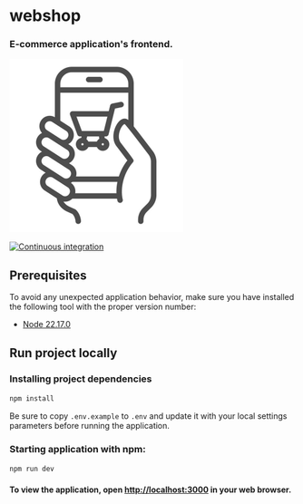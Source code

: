 webshop
=======

### E-commerce application's frontend.

<p>
  <img
    src="images/logo.jpg"
    alt="webshop logo"
    title="webshop logo"
    width="306"
    height="306"
  />
</p>

[![Continuous integration](https://github.com/jbence1994-webshop/webshop-frontend/actions/workflows/build.yaml/badge.svg)](https://github.com/jbence1994-webshop/webshop-frontend/actions/workflows/build.yaml)

Prerequisites
-------------

To avoid any unexpected application behavior, make sure you have installed the following tool with the proper version
number:

- [Node 22.17.0](https://nodejs.org/en/blog/release/v22.17.0)

Run project locally
-------------------

### Installing project dependencies

```bash
npm install
```

Be sure to copy `.env.example` to `.env` and update it with your local settings parameters before running the application.

### Starting application with npm:

```bash
npm run dev
```

#### To view the application, open [http://localhost:3000](http://localhost:3000) in your web browser.
